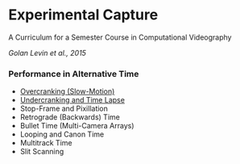 # Experimental Capture
A Curriculum for a Semester Course in Computational Videography

*Golan Levin et al., 2015*



### Performance in Alternative Time

* [Overcranking (Slow-Motion)](overcranking.md)
* [Undercranking and Time Lapse](undercranking.md)
* Stop-Frame and Pixillation
* Retrograde (Backwards) Time
* Bullet Time (Multi-Camera Arrays)
* Looping and Canon Time
* Multitrack Time
* Slit Scanning
